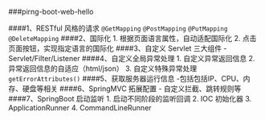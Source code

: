 ###pirng-boot-web-hello

####1、RESTful 风格的请求
    ``@GetMapping``
    ``@PostMapping``
    ``@PutMapping``
    ``@DeleteMapping``
####2、国际化
    1. 根据页面语言属性，自动适配国际化
    2. 点击页面按钮，实现指定语言的国际化
####3、自定义 Servlet 三大组件
    -Servlet/Filter/Listener
####4、自定义全局异常处理
    1. 自定义异常返回信息
    2. 异常返回信息的自适应（html/json）
    3. 自定义特殊异常处理
    ``getErrorAttributes()``
####5、获取服务器运行信息
    -包括包括IP、CPU、内存、硬盘等相关
####6、SpringMVC 拓展配置
    - 自定义拦截、跳转规则等
####7、SpringBoot 启动监听
    1. 启动不同阶段的监听回调
    2. IOC 初始化器
    3. ApplicationRunner
    4. CommandLineRunner
    
    